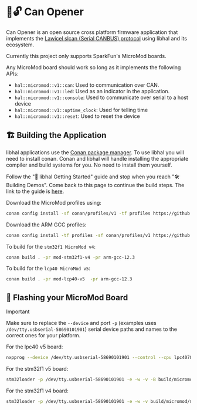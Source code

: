# 🥫🔓 Can Opener

Can Opener is an open source cross platform firmware application that
implements the [Lawicel slcan (Serial CANBUS) protocol](https://www.canusb.com/files/canusb_manual.pdf) using libhal and its ecosystem.

Currently this project only supports SparkFun's MicroMod boards.

Any MicroMod board should work so long as it implements the following APIs:

- `hal::micromod::v1::can`: Used to communication over CAN.
- `hal::micromod::v1::led`: Used as an indicator in the application.
- `hal::micromod::v1::console`: Used to communicate over serial to a host device
- `hal::micromod::v1::uptime_clock`: Used for telling time
- `hal::micromod::v1::reset`: Used to reset the device

## 🏗️ Building the Application

libhal applications use the [Conan package manager](https://conan.io/center). To
use libhal you will need to install conan. Conan and libhal will handle
installing the appropriate compiler and build systems for you. No need to
install them yourself.

Follow the "🚀 libhal Getting Started" guide and stop when you reach
"🛠️ Building Demos". Come back to this page to continue the build steps. The
link to the guide is [here](https://libhal.github.io/getting_started/).

Download the MicroMod profiles using:

```bash
conan config install -sf conan/profiles/v1 -tf profiles https://github.com/libhal/libhal-micromod.git
```

Download the ARM GCC profiles:

```bash
conan config install -tf profiles -sf conan/profiles/v1 https://github.com/libhal/arm-gnu-toolchain.git
```

To build for the `stm32f1 MicroMod v4`:

```bash
conan build . -pr mod-stm32f1-v4 -pr arm-gcc-12.3
```

To build for the `lcp40 MicroMod v5`:

```bash
conan build . -pr mod-lcp40-v5  -pr arm-gcc-12.3
```

## 💾 Flashing your MicroMod Board

> [!IMPORTANT]
> Make sure to replace the `--device` and port `-p` (examples uses
> `/dev/tty.usbserial-58690101901`) serial device paths and names to the correct
> ones for your platform.

For the lpc40 v5 board:

```bash
nxpprog --device /dev/tty.usbserial-58690101901 --control --cpu lpc4078 --binary build/micromod/mod-lpc40-v5/Release/app.elf.bin
```

For the stm32f1 v5 board:

```bash
stm32loader -p /dev/tty.usbserial-58690101901 -e -w -v -B build/micromod/mod-stm32f1-v4/Release/app.elf.bin
```

For the stm32f1 v4 board:

```bash
stm32loader -p /dev/tty.usbserial-58690101901 -e -w -v build/micromod/mod-stm32f1-v4/Release/app.elf.bin
```
